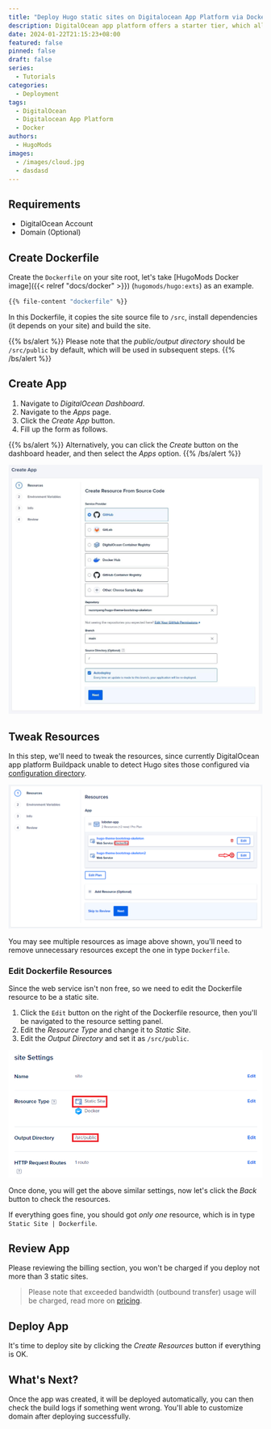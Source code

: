 ```yaml
---
title: "Deploy Hugo static sites on Digitalocean App Platform via Docker"
description: DigitalOcean app platform offers a starter tier, which allows creating up to three static sites for free, in this article, you'll learn how to host Hugo static sites on DigitalOcean by using Docker.
date: 2024-01-22T21:15:23+08:00
featured: false
pinned: false
draft: false
series:
  - Tutorials
categories:
  - Deployment
tags:
  - DigitalOcean
  - Digitalocean App Platform
  - Docker
authors:
  - HugoMods
images:
  - /images/cloud.jpg
  - dasdasd
---
```


## Requirements

- DigitalOcean Account
- Domain (Optional)

## Create Dockerfile

Create the `Dockerfile` on your site root, let's take [HugoMods Docker image]({{< relref "docs/docker" >}}) (`hugomods/hugo:exts`) as an example.

```dockerfile
{{% file-content "dockerfile" %}}
```

In this Dockerfile, it copies the site source file to `/src`, install dependencies (it depends on your site) and build the site.

{{% bs/alert %}}
Please note that the _public/output directory_ should be `/src/public` by default, which will be used in subsequent steps.
{{% /bs/alert %}}

## Create App

1. Navigate to _DigitalOcean Dashboard_.
1. Navigate to the _Apps_ page.
1. Click the _Create App_ button.
1. Fill up the form as follows.

{{% bs/alert %}}
Alternatively, you can click the _Create_ button on the dashboard header, and then select the _Apps_ option.
{{% /bs/alert %}}

![Create App](create-app.jpg#center)

## Tweak Resources

In this step, we'll need to tweak the resources, since currently DigitalOcean app platform Buildpack unable to detect Hugo sites those configured via [configuration directory](https://gohugo.io/getting-started/configuration/#configuration-directory).

![Resources](resources.png#center)

You may see multiple resources as image above shown, you'll need to remove unnecessary resources except the one in type `Dockerfile`.

### Edit Dockerfile Resources

Since the web service isn't non free, so we need to edit the Dockerfile resource to be a static site.

1. Click the `Edit` button on the right of the Dockerfile resource, then you'll be navigated to the resource setting panel.
2. Edit the _Resource Type_ and change it to _Static Site_.
3. Edit the _Output Directory_ and set it as `/src/public`.

![Edit Dockerfile resource](edit-dockerfile-resource.png#center)

Once done, you will get the above similar settings, now let's click the _Back_ button to check the resources.

If everything goes fine, you should got _only one_ resource, which is in type `Static Site | Dockerfile`.

## Review App

Please reviewing the billing section, you won't be charged if you deploy not more than 3 static sites.

> Please note that exceeded bandwidth (outbound transfer) usage will be charged, read more on [pricing](https://docs.digitalocean.com/products/app-platform/details/pricing/).

## Deploy App

It's time to deploy site by clicking the _Create Resources_ button if everything is OK.

## What's Next?

Once the app was created, it will be deployed automatically, you can then check the build logs if something went wrong. You'll able to customize domain after deploying successfully.

